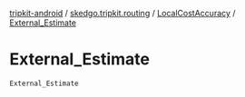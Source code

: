 [tripkit-android](../../index.md) / [skedgo.tripkit.routing](../index.md) / [LocalCostAccuracy](index.md) / [External_Estimate](./-external_-estimate.md)

# External_Estimate

`External_Estimate`